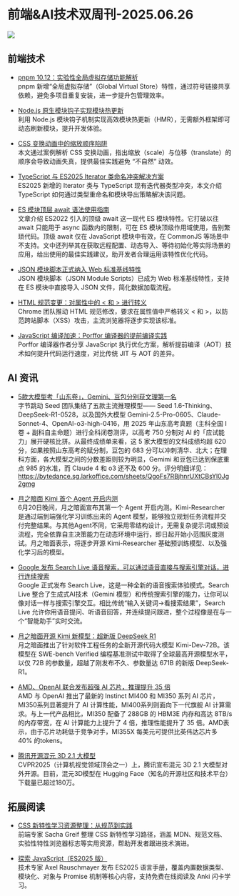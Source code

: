 # 前端&AI技术双周刊-2025.06.26
![](https://gips0.baidu.com/it/u=3441875457,3370861031&fm=3028&app=3028&f=JPEG&fmt=auto&q=92&size=f2090_896)

## 前端技术
- [pnpm 10.12：实验性全局虚拟存储功能解析](https://socket.dev/blog/pnpm-introduces-global-virtual-store-and-expanded-version-catalogs)
<br>pnpm 新增“全局虚拟存储”（Global Virtual Store）特性，通过符号链接共享依赖，避免多项目重复安装，进一步提升包管理效率。

- [Node.js 原生模块钩子实现模块热更新](https://immaculata.dev/blog/native-nodejs-hmr.html)
<br>利用 Node.js 模块钩子机制实现高效模块热更新（HMR），无需额外框架即可动态刷新模块，提升开发体验。

- [CSS 变换动画中的缩放顺序陷阱](https://jakearchibald.com/2025/animating-zooming/)
<br>本文通过案例解析 CSS 变换动画，指出缩放（scale）与位移（translate）的顺序会导致动画失真，提供最佳实践避免 “不自然” 动效。

- [TypeScript 与 ES2025 Iterator 类命名冲突解决方案](https://2ality.com/2025/06/typescript-iterator-types.html)
<br>ES2025 新增的 Iterator 类与 TypeScript 现有迭代器类型冲突，本文介绍 TypeScript 如何通过类型重命名和模块导出策略解决该问题。

- [ES 模块顶层 await 语法使用指南](https://allthingssmitty.com/2025/06/16/using-await-at-the-top-level-in-es-modules/)
<br>文章介绍 ES2022 引入的顶级 await 这一现代 ES 模块特性。它打破以往 await 只能用于 async 函数内的限制，可在 ES 模块顶级作用域使用，告别繁琐代码。顶级 await 仅在 JavaScript 模块中有效，在 CommonJS 等场景中不支持。文中还列举其在获取远程配置、动态导入、等待初始化等实际场景的应用，给出使用的最佳实践建议，助开发者合理运用该特性优化代码。

- [JSON 模块脚本正式纳入 Web 标准基线特性](https://web.dev/blog/json-imports-baseline-newly-available)
<br>JSON 模块脚本（JSON Module Scripts）已成为 Web 标准基线特性，支持在 ES 模块中直接导入 JSON 文件，简化数据加载流程。

- [HTML 规范变更：对属性中的 < 和 > 进行转义](https://developer.chrome.com/blog/escape-attributes?hl=zh-cn)
<br>Chrome 团队推动 HTML 规范修改，要求在属性值中严格转义 < 和 >，以防范跨站脚本（XSS）攻击，主流浏览器将逐步实现该标准。

- [JavaScript 编译加速：Porffor 编译器的提前编译实践](https://www.youtube.com/watch?v=RU5N5O-O5Zw)
<br>Porffor 编译器作者分享 JavaScript 执行优化方案，解析提前编译（AOT）技术如何提升代码运行速度，对比传统 JIT 与 AOT 的差异。

## AI 资讯
- [5款大模型考「山东卷」，Gemini、豆包分别获文理第一名](https://mp.weixin.qq.com/s/W-akL4I5_2gm7oSloAZGbw)
<br>字节跳动 Seed 团队集结了五款主流推理模型—— Seed 1.6-Thinking、DeepSeek-R1-0528，以及国外大模型 Gemini-2.5-Pro-0605、Claude-Sonnet-4、OpenAI-o3-high-0416，用 2025 年山东高考真题（主科全国 Ⅰ 卷 + 副科自主命题）进行全科闭卷测评，以高考 750 分制对 AI 的「应试能力」展开硬核比拼。从最终成绩单来看，这 5 家大模型的文科成绩均超 620 分，如果按照山东高考的赋分制，豆包的 683 分可以冲刺清华、北大；在理科方面，各大模型之间的分数差距则较为明显，Gemimi 和豆包已达到保底重点 985 的水准，而 Claude 4 和 o3 还不及 600 分。评分明细详见：https://bytedance.sg.larkoffice.com/sheets/QgoFs7RBjhnrUXtCBsYl0Jg2gmg

- [月之暗面 Kimi 首个 Agent 开启内测](https://moonshotai.github.io/Kimi-Researcher/)
<br>6月20日晚间，月之暗面宣布其第一个 Agent 开启内测。Kimi-Researcher 是通过端到端强化学习训练出来的 Agent 模型，能够独立规划任务流程并交付完整结果。与其他Agent不同，它采用零结构设计，无需复杂提示词或预设流程，完全依靠自主决策能力在动态环境中运行，即日起开始小范围灰度测试。月之暗面表示，将逐步开源 Kimi-Researcher 基础预训练模型、以及强化学习后的模型。

- [Google 发布 Search Live 语音搜索，可以通过语音直接与搜索引擎对话，进行连续搜索](https://labs.google.com/search/experiment/22 )
<br>Google 正式发布 Search Live，这是一种全新的语音搜索体验模式。Search Live 整合了生成式AI技术（Gemini 模型）和传统搜索引擎的能力，让你可以像对话一样与搜索引擎交互。相比传统“输入关键词→看搜索结果”，Search Live 允许你用语音提问、听语音回答，并连续提问跟进，整个过程像是在与一个“智能助手”实时交流。

- [月之暗面开源 Kimi 新模型：超新版 DeepSeek R1](https://huggingface.co/moonshotai/Kimi-Dev-72B)
<br>月之暗面推出了针对软件工程任务的全新开源代码大模型 Kimi-Dev-72B。该模型在 SWE-bench Verified 编程基准测试中取得了全球最高开源模型水平，以仅 72B 的参数量，超越了刚发布不久、参数量达 671B 的新版 DeepSeek-R1。

- [AMD、OpenAI 联合发布超强 AI 芯片，推理提升 35 倍](https://www.cnbc.com/2025/06/12/amd-mi400-ai-chips-openai-sam-altman.html)
<br>AMD 与 OpenAI 推出了最新的 Instinct MI400 和 MI350 系列 AI 芯片，MI350系列显著提升了 AI 计算性能，MI400系列则面向下一代旗舰 AI 计算需求。与上一代产品相比，MI350 配备了 288GB 的 HBM3E 内存和高达 8TB/s 的内存带宽，在 AI 计算能力上提升了 4 倍，推理性能提升了 35 倍。AMD表示，由于芯片功耗低于竞争对手，MI355X 每美元可提供比英伟达芯片多 40% 的tokens。

- [腾讯开源混元 3D 2.1 大模型](https://github.com/Tencent-Hunyuan/Hunyuan3D-2.1)
<br>CVPR2025（计算机视觉领域顶会之一）上，腾讯宣布混元 3D 2.1 大模型对外开源。目前，混元3D模型在 Hugging Face（知名的开源社区和技术平台）下载量已超过180万。

## 拓展阅读
- [CSS 新特性学习资源整理：从规范到实践](https://css-tricks.com/how-to-keep-up-with-new-css-features/)
<br>前端专家 Sacha Greif 整理 CSS 新特性学习路径，涵盖 MDN、规范文档、实验性特性浏览器标志等实用资源，帮助开发者跟进技术演进。

- [探索 JavaScript（ES2025 版）](https://exploringjs.com/js/)
<br>技术专家 Axel Rauschmayer 发布 ES2025 语言手册，覆盖内置数据类型、模块化、对象与 Promise 机制等核心内容，支持免费在线阅读及 Anki 闪卡学习。


